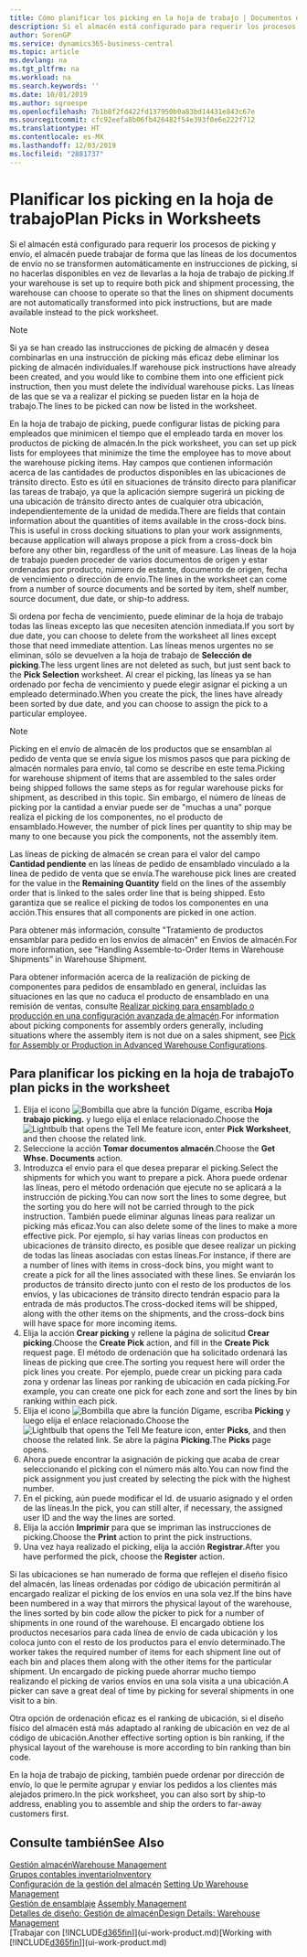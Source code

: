 ```yaml
---
title: Cómo planificar los picking en la hoja de trabajo | Documentos de Microsoft
description: Si el almacén está configurado para requerir los procesos de picking y envío, el almacén puede trabajar de forma que las líneas de los documentos de envío no se transformen automáticamente en instrucciones de picking, si no hacerlas disponibles en vez de llevarlas a la hoja de trabajo de picking.
author: SorenGP
ms.service: dynamics365-business-central
ms.topic: article
ms.devlang: na
ms.tgt_pltfrm: na
ms.workload: na
ms.search.keywords: ''
ms.date: 10/01/2019
ms.author: sgroespe
ms.openlocfilehash: 7b1b8f2fd422fd137950b0a83bd14431e843c67e
ms.sourcegitcommit: cfc92eefa8b06fb426482f54e393f0e6e222f712
ms.translationtype: HT
ms.contentlocale: es-MX
ms.lasthandoff: 12/03/2019
ms.locfileid: "2881737"
---
```

# <a name="plan-picks-in-worksheets"></a><span data-ttu-id="5e013-103">Planificar los picking en la hoja de trabajo</span><span class="sxs-lookup"><span data-stu-id="5e013-103">Plan Picks in Worksheets</span></span>
<span data-ttu-id="5e013-104">Si el almacén está configurado para requerir los procesos de picking y envío, el almacén puede trabajar de forma que las líneas de los documentos de envío no se transformen automáticamente en instrucciones de picking, si no hacerlas disponibles en vez de llevarlas a la hoja de trabajo de picking.</span><span class="sxs-lookup"><span data-stu-id="5e013-104">If your warehouse is set up to require both pick and shipment processing, the warehouse can choose to operate so that the lines on shipment documents are not automatically transformed into pick instructions, but are made available instead to the pick worksheet.</span></span>  

> [!NOTE]  
>  <span data-ttu-id="5e013-105">Si ya se han creado las instrucciones de picking de almacén y desea combinarlas en una instrucción de picking más eficaz debe eliminar los picking de almacén individuales.</span><span class="sxs-lookup"><span data-stu-id="5e013-105">If warehouse pick instructions have already been created, and you would like to combine them into one efficient pick instruction, then you must delete the individual warehouse picks.</span></span> <span data-ttu-id="5e013-106">Las líneas de las que se va a realizar el picking se pueden listar en la hoja de trabajo.</span><span class="sxs-lookup"><span data-stu-id="5e013-106">The lines to be picked can now be listed in the worksheet.</span></span>  

<span data-ttu-id="5e013-107">En la hoja de trabajo de picking, puede configurar listas de picking para empleados que minimicen el tiempo que el empleado tarda en mover los productos de picking de almacén.</span><span class="sxs-lookup"><span data-stu-id="5e013-107">In the pick worksheet, you can set up pick lists for employees that minimize the time the employee has to move about the warehouse picking items.</span></span> <span data-ttu-id="5e013-108">Hay campos que contienen información acerca de las cantidades de productos disponibles en las ubicaciones de tránsito directo. Esto es útil en situaciones de tránsito directo para planificar las tareas de trabajo, ya que la aplicación siempre sugerirá un picking de una ubicación de tránsito directo antes de cualquier otra ubicación, independientemente de la unidad de medida.</span><span class="sxs-lookup"><span data-stu-id="5e013-108">There are fields that contain information about the quantities of items available in the cross-dock bins. This is useful in cross docking situations to plan your work assignments, because application will always propose a pick from a cross-dock bin before any other bin, regardless of the unit of measure.</span></span> <span data-ttu-id="5e013-109">Las líneas de la hoja de trabajo pueden proceder de varios documentos de origen y estar ordenadas por producto, número de estante, documento de origen, fecha de vencimiento o dirección de envío.</span><span class="sxs-lookup"><span data-stu-id="5e013-109">The lines in the worksheet can come from a number of source documents and be sorted by item, shelf number, source document, due date, or ship-to address.</span></span>  

<span data-ttu-id="5e013-110">Si ordena por fecha de vencimiento, puede eliminar de la hoja de trabajo todas las líneas excepto las que necesiten atención inmediata.</span><span class="sxs-lookup"><span data-stu-id="5e013-110">If you sort by due date, you can choose to delete from the worksheet all lines except those that need immediate attention.</span></span> <span data-ttu-id="5e013-111">Las líneas menos urgentes no se eliminan, sólo se devuelven a la hoja de trabajo de **Selección de picking**.</span><span class="sxs-lookup"><span data-stu-id="5e013-111">The less urgent lines are not deleted as such, but just sent back to the **Pick Selection** worksheet.</span></span> <span data-ttu-id="5e013-112">Al crear el picking, las líneas ya se han ordenado por fecha de vencimiento y puede elegir asignar el picking a un empleado determinado.</span><span class="sxs-lookup"><span data-stu-id="5e013-112">When you create the pick, the lines have already been sorted by due date, and you can choose to assign the pick to a particular employee.</span></span>  

> [!NOTE]  
>  <span data-ttu-id="5e013-113">Picking en el envío de almacén de los productos que se ensamblan al pedido de venta que se envía sigue los mismos pasos que para picking de almacén normales para envío, tal como se describe en este tema.</span><span class="sxs-lookup"><span data-stu-id="5e013-113">Picking for warehouse shipment of items that are assembled to the sales order being shipped follows the same steps as for regular warehouse picks for shipment, as described in this topic.</span></span> <span data-ttu-id="5e013-114">Sin embargo, el número de líneas de picking por la cantidad a enviar puede ser de "muchas a una" porque realiza el picking de los componentes, no el producto de ensamblado.</span><span class="sxs-lookup"><span data-stu-id="5e013-114">However, the number of pick lines per quantity to ship may be many to one because you pick the components, not the assembly item.</span></span>  
>   
>  <span data-ttu-id="5e013-115">Las líneas de picking de almacén se crean para el valor del campo **Cantidad pendiente** en las líneas de pedido de ensamblado vinculado a la línea de pedido de venta que se envía.</span><span class="sxs-lookup"><span data-stu-id="5e013-115">The warehouse pick lines are created for the value in the **Remaining Quantity** field on the lines of the assembly order that is linked to the sales order line that is being shipped.</span></span> <span data-ttu-id="5e013-116">Esto garantiza que se realice el picking de todos los componentes en una acción.</span><span class="sxs-lookup"><span data-stu-id="5e013-116">This ensures that all components are picked in one action.</span></span>  
>   
>  <span data-ttu-id="5e013-117">Para obtener más información, consulte "Tratamiento de productos ensamblar para pedido en los envíos de almacén" en Envíos de almacén.</span><span class="sxs-lookup"><span data-stu-id="5e013-117">For more information, see “Handling Assemble-to-Order Items in Warehouse Shipments” in Warehouse Shipment.</span></span>  
>   
>  <span data-ttu-id="5e013-118">Para obtener información acerca de la realización de picking de componentes para pedidos de ensamblado en general, incluidas las situaciones en las que no caduca el producto de ensamblado en una remisión de ventas, consulte [Realizar picking para ensamblado o producción en una configuración avanzada de almacén](warehouse-how-to-pick-for-internal-operations-in-advanced-warehousing.md).</span><span class="sxs-lookup"><span data-stu-id="5e013-118">For information about picking components for assembly orders generally, including situations where the assembly item is not due on a sales shipment, see [Pick for Assembly or Production in Advanced Warehouse Configurations](warehouse-how-to-pick-for-internal-operations-in-advanced-warehousing.md).</span></span>  

## <a name="to-plan-picks-in-the-worksheet"></a><span data-ttu-id="5e013-119">Para planificar los picking en la hoja de trabajo</span><span class="sxs-lookup"><span data-stu-id="5e013-119">To plan picks in the worksheet</span></span>  
1.  <span data-ttu-id="5e013-120">Elija el icono ![Bombilla que abre la función Dígame](media/ui-search/search_small.png "Dígame qué desea hacer"), escriba **Hoja trabajo picking.** y luego elija el enlace relacionado.</span><span class="sxs-lookup"><span data-stu-id="5e013-120">Choose the ![Lightbulb that opens the Tell Me feature](media/ui-search/search_small.png "Tell me what you want to do") icon, enter **Pick Worksheet**, and then choose the related link.</span></span>  
2.  <span data-ttu-id="5e013-121">Seleccione la acción **Tomar documentos almacén**.</span><span class="sxs-lookup"><span data-stu-id="5e013-121">Choose the **Get Whse. Documents** action.</span></span>  
3.  <span data-ttu-id="5e013-122">Introduzca el envío para el que desea preparar el picking.</span><span class="sxs-lookup"><span data-stu-id="5e013-122">Select the shipments for which you want to prepare a pick.</span></span> <span data-ttu-id="5e013-123">Ahora puede ordenar las líneas, pero el método ordenación que ejecute no se aplicará a la instrucción de picking.</span><span class="sxs-lookup"><span data-stu-id="5e013-123">You can now sort the lines to some degree, but the sorting you do here will not be carried through to the pick instruction.</span></span> <span data-ttu-id="5e013-124">También puede eliminar algunas líneas para realizar un picking más eficaz.</span><span class="sxs-lookup"><span data-stu-id="5e013-124">You can also delete some of the lines to make a more effective pick.</span></span> <span data-ttu-id="5e013-125">Por ejemplo, si hay varias líneas con productos en ubicaciones de tránsito directo, es posible que desee realizar un picking de todas las líneas asociadas con estas líneas.</span><span class="sxs-lookup"><span data-stu-id="5e013-125">For instance, if there are a number of lines with items in cross-dock bins, you might want to create a pick for all the lines associated with these lines.</span></span> <span data-ttu-id="5e013-126">Se enviarán los productos de tránsito directo junto con el resto de los productos de los envíos, y las ubicaciones de tránsito directo tendrán espacio para la entrada de más productos.</span><span class="sxs-lookup"><span data-stu-id="5e013-126">The cross-docked items will be shipped, along with the other items on the shipments, and the cross-dock bins will have space for more incoming items.</span></span>  
4.  <span data-ttu-id="5e013-127">Elija la acción **Crear picking** y rellene la página de solicitud **Crear picking**.</span><span class="sxs-lookup"><span data-stu-id="5e013-127">Choose the **Create Pick** action, and fill in the **Create Pick** request page.</span></span> <span data-ttu-id="5e013-128">El método de ordenación que ha solicitado ordenará las líneas de picking que cree.</span><span class="sxs-lookup"><span data-stu-id="5e013-128">The sorting you request here will order the pick lines you create.</span></span> <span data-ttu-id="5e013-129">Por ejemplo, puede crear un picking para cada zona y ordenar las líneas por ranking de ubicación en cada picking.</span><span class="sxs-lookup"><span data-stu-id="5e013-129">For example, you can create one pick for each zone and sort the lines by bin ranking within each pick.</span></span>  
5.  <span data-ttu-id="5e013-130">Elija el icono ![Bombilla que abre la función Dígame](media/ui-search/search_small.png "Dígame qué desea hacer"), escriba **Picking** y luego elija el enlace relacionado.</span><span class="sxs-lookup"><span data-stu-id="5e013-130">Choose the ![Lightbulb that opens the Tell Me feature](media/ui-search/search_small.png "Tell me what you want to do") icon, enter **Picks**, and then choose the related link.</span></span> <span data-ttu-id="5e013-131">Se abre la página **Picking**.</span><span class="sxs-lookup"><span data-stu-id="5e013-131">The **Picks** page opens.</span></span>  
6.  <span data-ttu-id="5e013-132">Ahora puede encontrar la asignación de picking que acaba de crear seleccionando el picking con el número más alto.</span><span class="sxs-lookup"><span data-stu-id="5e013-132">You can now find the pick assignment you just created by selecting the pick with the highest number.</span></span>  
7.  <span data-ttu-id="5e013-133">En el picking, aún puede modificar el Id. de usuario asignado y el orden de las líneas.</span><span class="sxs-lookup"><span data-stu-id="5e013-133">In the pick, you can still alter, if necessary, the assigned user ID and the way the lines are sorted.</span></span>  
8.  <span data-ttu-id="5e013-134">Elija la acción **Imprimir** para que se impriman las instrucciones de picking.</span><span class="sxs-lookup"><span data-stu-id="5e013-134">Choose the **Print** action to print the pick instructions.</span></span>  
9. <span data-ttu-id="5e013-135">Una vez haya realizado el picking, elija la acción **Registrar**.</span><span class="sxs-lookup"><span data-stu-id="5e013-135">After you have performed the pick, choose the **Register** action.</span></span>  

<span data-ttu-id="5e013-136">Si las ubicaciones se han numerado de forma que reflejen el diseño físico del almacén, las líneas ordenadas por código de ubicación permitirán al encargado realizar el picking de los envíos en una sola vez.</span><span class="sxs-lookup"><span data-stu-id="5e013-136">If the bins have been numbered in a way that mirrors the physical layout of the warehouse, the lines sorted by bin code allow the picker to pick for a number of shipments in one round of the warehouse.</span></span> <span data-ttu-id="5e013-137">El encargado obtiene los productos necesarios para cada línea de envío de cada ubicación y los coloca junto con el resto de los productos para el envío determinado.</span><span class="sxs-lookup"><span data-stu-id="5e013-137">The worker takes the required number of items for each shipment line out of each bin and places them along with the other items for the particular shipment.</span></span> <span data-ttu-id="5e013-138">Un encargado de picking puede ahorrar mucho tiempo realizando el picking de varios envíos en una sola visita a una ubicación.</span><span class="sxs-lookup"><span data-stu-id="5e013-138">A picker can save a great deal of time by picking for several shipments in one visit to a bin.</span></span>  

<span data-ttu-id="5e013-139">Otra opción de ordenación eficaz es el ranking de ubicación, si el diseño físico del almacén está más adaptado al ranking de ubicación en vez de al código de ubicación.</span><span class="sxs-lookup"><span data-stu-id="5e013-139">Another effective sorting option is bin ranking, if the physical layout of the warehouse is more according to bin ranking than bin code.</span></span>  

<span data-ttu-id="5e013-140">En la hoja de trabajo de picking, también puede ordenar por dirección de envío, lo que le permite agrupar y enviar los pedidos a los clientes más alejados primero.</span><span class="sxs-lookup"><span data-stu-id="5e013-140">In the pick worksheet, you can also sort by ship-to address, enabling you to assemble and ship the orders to far-away customers first.</span></span>  

## <a name="see-also"></a><span data-ttu-id="5e013-141">Consulte también</span><span class="sxs-lookup"><span data-stu-id="5e013-141">See Also</span></span>
[<span data-ttu-id="5e013-142">Gestión almacén</span><span class="sxs-lookup"><span data-stu-id="5e013-142">Warehouse Management</span></span>](warehouse-manage-warehouse.md)  
[<span data-ttu-id="5e013-143">Grupos contables inventario</span><span class="sxs-lookup"><span data-stu-id="5e013-143">Inventory</span></span>](inventory-manage-inventory.md)  
<span data-ttu-id="5e013-144">[Configuración de la gestión del almacén](warehouse-setup-warehouse.md)   </span><span class="sxs-lookup"><span data-stu-id="5e013-144">[Setting Up Warehouse Management](warehouse-setup-warehouse.md)   </span></span>  
<span data-ttu-id="5e013-145">[Gestión de ensamblaje](assembly-assemble-items.md)  </span><span class="sxs-lookup"><span data-stu-id="5e013-145">[Assembly Management](assembly-assemble-items.md)  </span></span>  
[<span data-ttu-id="5e013-146">Detalles de diseño: Gestión de almacén</span><span class="sxs-lookup"><span data-stu-id="5e013-146">Design Details: Warehouse Management</span></span>](design-details-warehouse-management.md)  
<span data-ttu-id="5e013-147">[Trabajar con [!INCLUDE[d365fin](includes/d365fin_md.md)]](ui-work-product.md)</span><span class="sxs-lookup"><span data-stu-id="5e013-147">[Working with [!INCLUDE[d365fin](includes/d365fin_md.md)]](ui-work-product.md)</span></span>
